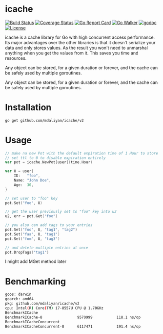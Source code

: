# icache

[![Build Status](https://travis-ci.org/mdaliyan/icache.svg?branch=master)](https://travis-ci.org/mdaliyan/icache)
[![Coverage Status](https://coveralls.io/repos/github/mdaliyan/icache/badge.svg?branch=master)](https://coveralls.io/github/mdaliyan/icache?branch=master)
[![Go Report Card](https://goreportcard.com/badge/github.com/mdaliyan/icache?style=flat)](https://goreportcard.com/report/github.com/mdaliyan/icache)
[![Go Walker](http://gowalker.org/api/v1/badge)](https://gowalker.org/github.com/mdaliyan/icache) 
[![godoc](https://godoc.org/github.com/mdaliyan/icache.svg?status.svg)](https://godoc.org/github.com/mdaliyan/icache)
[![License](http://img.shields.io/badge/license-mit-blue.svg?style=flat)](https://raw.githubusercontent.com/labstack/echo/master/LICENSE)

icache is a cache library for Go with high concurrent access performance. 
Its major advantages over the other libraries is that it doesn't serialize
your data and only stores values. As the result you won't need to unmarshal
anything when you get the values from it. This saves you time and resources.

Any object can be stored, for a given duration or forever, and the cache
can be safely used by multiple goroutines.

Any object can be stored, for a given duration or forever, and the cache
can be safely used by multiple goroutines.

# Installation

```bash
go get github.com/mdaliyan/icache/v2
```

# Usage

```go 
// make na new Pot with the default expiration time of 1 Hour to store user structs 
// set ttl to 0 to disable expiration entirely
var pot = icache.NewPot[user](time.Hour) 

var U = user{
    ID:   "foo",
    Name: "John Doe",
    Age:  30,
}

// set user to "foo" key
pot.Set("foo", U)

// get the user previously set to "foo" key into u2 
u2, err = pot.Get("foo")

// you also can add tags to your entries
pot.Set("foo", U, "tag1", "tag2")
pot.Set("faa", U, "tag1")
pot.Set("fom", U, "tag3")

// and delete multiple entries at once
pot.DropTags("tag1")
```

I might add MGet method later

# Benchmarking
```bash
goos: darwin
goarch: amd64
pkg: github.com/mdaliyan/icache/v2
cpu: Intel(R) Core(TM) i7-8557U CPU @ 1.70GHz
BenchmarkICache
BenchmarkICache-8             	 9570999	       118.1 ns/op	       0 B/op	       0 allocs/op
BenchmarkICacheConcurrent
BenchmarkICacheConcurrent-8   	 6117471	       191.4 ns/op	       0 B/op	       0 allocs/op
```
